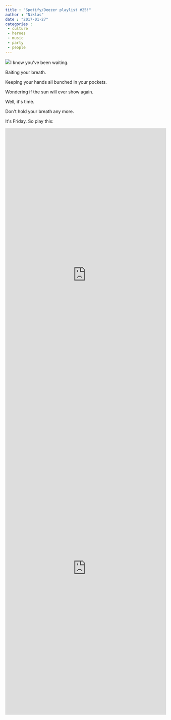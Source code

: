 ```yaml
---
title : "Spotify/Deezer playlist #25!"
author : "Niklas"
date : "2017-01-27"
categories : 
 - culture
 - heroes
 - music
 - party
 - people
---
```


[![](https://niklasblog.com/wp-content/2017-01-27_11-04-01.png)](https://niklasblog.com/wp-content/2017-01-27_11-04-01.png)I know you've been waiting.

Baiting your breath.

Keeping your hands all bunched in your pockets.

Wondering if the sun will ever show again.

Well, it's time.

Don't hold your breath any more.

It's Friday. So play this:

<iframe scrolling="no" frameborder="0" allowtransparency="true" src="https://www.deezer.com/plugins/player?format=classic&amp;autoplay=false&amp;playlist=true&amp;width=510&amp;height=930&amp;color=007FEB&amp;layout=dark&amp;size=medium&amp;type=playlist&amp;id=2510597064&amp;app_id=1" width="510" height="930"></iframe>

<iframe src="https://embed.spotify.com/?uri=spotify%3Auser%3Apivic%3Aplaylist%3A3Nlhtuj0PzuYScVyVOdJxl" width="510" height="930" frameborder="0" allowtransparency="true"></iframe>
